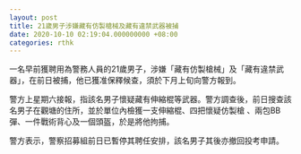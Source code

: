 ```yaml
---
layout: post
title: 21歲男子涉嫌藏有仿製槍械及藏有違禁武器被捕
date: 2020-10-10 02:19:04.000000000 +08:00
categories: rthk
---
```


一名早前獲聘用為警務人員的21歲男子，涉嫌「藏有仿製槍械」及「藏有違禁武器」，在前日被捕，他已獲准保釋候查，須於下月上旬向警方報到。

警方上星期六接報，指該名男子懷疑藏有伸縮棍等武器。警方調查後，前日搜查該名男子在觀塘的住所，並於單位內檢獲一支伸縮棍、四把懷疑仿製槍 、兩包BB彈、一件戰術背心及一個頭盔，於是將他拘捕。

警方表示，警察招募組前日已暫停其聘任安排，該名男子其後亦撤回投考申請。
